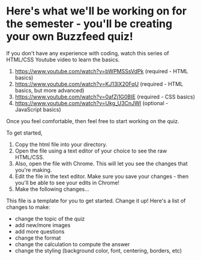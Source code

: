  
# Here's what we'll be working on for the semester - you'll be creating your own Buzzfeed quiz!

If you don't have any experience with coding, watch this series of HTML/CSS Youtube video to learn the basics. 

1. https://www.youtube.com/watch?v=bWPMSSsVdPk (required - HTML basics)
2. https://www.youtube.com/watch?v=KJ13lX20FqU (required - HTML basics, but more advanced)
3. https://www.youtube.com/watch?v=0afZj1G0BIE (required - CSS basics)
4. https://www.youtube.com/watch?v=Ukg_U3CnJWI (optional - JavaScript basics)

Once you feel comfortable, then feel free to start working on the quiz.

To get started,
1. Copy the html file into your directory.
2. Open the file using a text editor of your choice to see the raw HTML/CSS.
3. Also, open the file with Chrome. This will let you see the changes that you're making.
4. Edit the file in the text editor. Make sure you save your changes - then you'll be able to see your edits in Chrome!
5. Make the following changes...

This file is a template for you to get started. Change it up! Here's a list of changes to make:
- change the topic of the quiz
- add new/more images
- add more questions
- change the format
- change the calculation to compute the answer
- change the styling (background color, font, centering, borders, etc)
